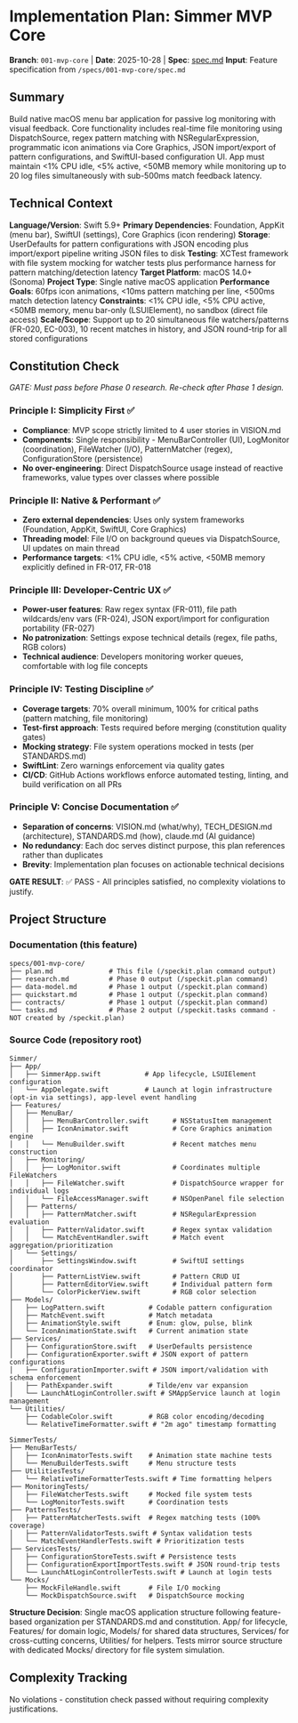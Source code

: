 # Implementation Plan: Simmer MVP Core

**Branch**: `001-mvp-core` | **Date**: 2025-10-28 | **Spec**: [spec.md](spec.md)
**Input**: Feature specification from `/specs/001-mvp-core/spec.md`

## Summary

Build native macOS menu bar application for passive log monitoring with visual feedback. Core functionality includes real-time file monitoring using DispatchSource, regex pattern matching with NSRegularExpression, programmatic icon animations via Core Graphics, JSON import/export of pattern configurations, and SwiftUI-based configuration UI. App must maintain <1% CPU idle, <5% active, <50MB memory while monitoring up to 20 log files simultaneously with sub-500ms match feedback latency.

## Technical Context

**Language/Version**: Swift 5.9+
**Primary Dependencies**: Foundation, AppKit (menu bar), SwiftUI (settings), Core Graphics (icon rendering)
**Storage**: UserDefaults for pattern configurations with JSON encoding plus import/export pipeline writing JSON files to disk
**Testing**: XCTest framework with file system mocking for watcher tests plus performance harness for pattern matching/detection latency
**Target Platform**: macOS 14.0+ (Sonoma)
**Project Type**: Single native macOS application
**Performance Goals**: 60fps icon animations, <10ms pattern matching per line, <500ms match detection latency
**Constraints**: <1% CPU idle, <5% CPU active, <50MB memory, menu bar-only (LSUIElement), no sandbox (direct file access)
**Scale/Scope**: Support up to 20 simultaneous file watchers/patterns (FR-020, EC-003), 10 recent matches in history, and JSON round-trip for all stored configurations

## Constitution Check

*GATE: Must pass before Phase 0 research. Re-check after Phase 1 design.*

### Principle I: Simplicity First ✅
- **Compliance**: MVP scope strictly limited to 4 user stories in VISION.md
- **Components**: Single responsibility - MenuBarController (UI), LogMonitor (coordination), FileWatcher (I/O), PatternMatcher (regex), ConfigurationStore (persistence)
- **No over-engineering**: Direct DispatchSource usage instead of reactive frameworks, value types over classes where possible

### Principle II: Native & Performant ✅
- **Zero external dependencies**: Uses only system frameworks (Foundation, AppKit, SwiftUI, Core Graphics)
- **Threading model**: File I/O on background queues via DispatchSource, UI updates on main thread
- **Performance targets**: <1% CPU idle, <5% active, <50MB memory explicitly defined in FR-017, FR-018

### Principle III: Developer-Centric UX ✅
- **Power-user features**: Raw regex syntax (FR-011), file path wildcards/env vars (FR-024), JSON export/import for configuration portability (FR-027)
- **No patronization**: Settings expose technical details (regex, file paths, RGB colors)
- **Technical audience**: Developers monitoring worker queues, comfortable with log file concepts

### Principle IV: Testing Discipline ✅
- **Coverage targets**: 70% overall minimum, 100% for critical paths (pattern matching, file monitoring)
- **Test-first approach**: Tests required before merging (constitution quality gates)
- **Mocking strategy**: File system operations mocked in tests (per STANDARDS.md)
- **SwiftLint**: Zero warnings enforcement via quality gates
- **CI/CD**: GitHub Actions workflows enforce automated testing, linting, and build verification on all PRs

### Principle V: Concise Documentation ✅
- **Separation of concerns**: VISION.md (what/why), TECH_DESIGN.md (architecture), STANDARDS.md (how), claude.md (AI guidance)
- **No redundancy**: Each doc serves distinct purpose, this plan references rather than duplicates
- **Brevity**: Implementation plan focuses on actionable technical decisions

**GATE RESULT**: ✅ PASS - All principles satisfied, no complexity violations to justify.

## Project Structure

### Documentation (this feature)

```text
specs/001-mvp-core/
├── plan.md              # This file (/speckit.plan command output)
├── research.md          # Phase 0 output (/speckit.plan command)
├── data-model.md        # Phase 1 output (/speckit.plan command)
├── quickstart.md        # Phase 1 output (/speckit.plan command)
├── contracts/           # Phase 1 output (/speckit.plan command)
└── tasks.md             # Phase 2 output (/speckit.tasks command - NOT created by /speckit.plan)
```

### Source Code (repository root)

```text
Simmer/
├── App/
│   ├── SimmerApp.swift           # App lifecycle, LSUIElement configuration
│   └── AppDelegate.swift         # Launch at login infrastructure (opt-in via settings), app-level event handling
├── Features/
│   ├── MenuBar/
│   │   ├── MenuBarController.swift      # NSStatusItem management
│   │   ├── IconAnimator.swift           # Core Graphics animation engine
│   │   └── MenuBuilder.swift            # Recent matches menu construction
│   ├── Monitoring/
│   │   ├── LogMonitor.swift             # Coordinates multiple FileWatchers
│   │   ├── FileWatcher.swift            # DispatchSource wrapper for individual logs
│   │   └── FileAccessManager.swift      # NSOpenPanel file selection
│   ├── Patterns/
│   │   ├── PatternMatcher.swift         # NSRegularExpression evaluation
│   │   ├── PatternValidator.swift       # Regex syntax validation
│   │   └── MatchEventHandler.swift      # Match event aggregation/prioritization
│   └── Settings/
│       ├── SettingsWindow.swift         # SwiftUI settings coordinator
│       ├── PatternListView.swift        # Pattern CRUD UI
│       ├── PatternEditorView.swift      # Individual pattern form
│       └── ColorPickerView.swift        # RGB color selection
├── Models/
│   ├── LogPattern.swift           # Codable pattern configuration
│   ├── MatchEvent.swift           # Match metadata
│   ├── AnimationStyle.swift       # Enum: glow, pulse, blink
│   └── IconAnimationState.swift   # Current animation state
├── Services/
│   ├── ConfigurationStore.swift   # UserDefaults persistence
│   ├── ConfigurationExporter.swift # JSON export of pattern configurations
│   ├── ConfigurationImporter.swift # JSON import/validation with schema enforcement
│   ├── PathExpander.swift         # Tilde/env var expansion
│   └── LaunchAtLoginController.swift # SMAppService launch at login management
└── Utilities/
    ├── CodableColor.swift         # RGB color encoding/decoding
    └── RelativeTimeFormatter.swift # "2m ago" timestamp formatting

SimmerTests/
├── MenuBarTests/
│   ├── IconAnimatorTests.swift    # Animation state machine tests
│   └── MenuBuilderTests.swift     # Menu structure tests
├── UtilitiesTests/
│   └── RelativeTimeFormatterTests.swift # Time formatting helpers
├── MonitoringTests/
│   ├── FileWatcherTests.swift     # Mocked file system tests
│   └── LogMonitorTests.swift      # Coordination tests
├── PatternsTests/
│   ├── PatternMatcherTests.swift  # Regex matching tests (100% coverage)
│   ├── PatternValidatorTests.swift # Syntax validation tests
│   └── MatchEventHandlerTests.swift # Prioritization tests
├── ServicesTests/
│   ├── ConfigurationStoreTests.swift # Persistence tests
│   ├── ConfigurationExportImportTests.swift # JSON round-trip tests
│   └── LaunchAtLoginControllerTests.swift # Launch at login tests
└── Mocks/
    ├── MockFileHandle.swift       # File I/O mocking
    └── MockDispatchSource.swift   # DispatchSource mocking
```

**Structure Decision**: Single macOS application structure following feature-based organization per STANDARDS.md and constitution. App/ for lifecycle, Features/ for domain logic, Models/ for shared data structures, Services/ for cross-cutting concerns, Utilities/ for helpers. Tests mirror source structure with dedicated Mocks/ directory for file system simulation.

## Complexity Tracking

No violations - constitution check passed without requiring complexity justifications.
